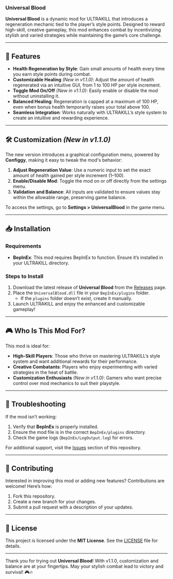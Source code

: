 ### **Universal Blood**

**Universal Blood** is a dynamic mod for ULTRAKILL that introduces a regeneration mechanic tied to the player’s style points. Designed to reward high-skill, creative gameplay, this mod enhances combat by incentivizing stylish and varied strategies while maintaining the game’s core challenge.

---

## 🌟 Features

- **Health Regeneration by Style**: Gain small amounts of health every time you earn style points during combat.
- **Customizable Healing** *(New in v1.1.0)*: Adjust the amount of health regenerated via an intuitive GUI, from 1 to 100 HP per style increment.
- **Toggle Mod On/Off** *(New in v1.1.0)*: Easily enable or disable the mod without uninstalling it.
- **Balanced Healing**: Regeneration is capped at a maximum of 100 HP, even when bonus health temporarily raises your total above 100.
- **Seamless Integration**: Works naturally with ULTRAKILL’s style system to create an intuitive and rewarding experience.

---

## 🛠️ Customization *(New in v1.1.0)*

The new version introduces a graphical configuration menu, powered by **Configgy**, making it easy to tweak the mod's behavior:
1. **Adjust Regeneration Value**: Use a numeric input to set the exact amount of health gained per style increment (1–100).
2. **Enable/Disable Mod**: Toggle the mod on or off directly from the settings menu.
3. **Validation and Balance**: All inputs are validated to ensure values stay within the allowable range, preserving game balance.

To access the settings, go to **Settings > UniversalBlood** in the game menu.

---

## 📥 Installation

### Requirements
- **BepInEx**: This mod requires BepInEx to function. Ensure it’s installed in your ULTRAKILL directory.

### Steps to Install
1. Download the latest release of **Universal Blood** from the [Releases](https://github.com/MrRaposinha/UniversalBlood/releases) page.
2. Place the `UniversalBlood.dll` file in your `BepInEx/plugins` folder.
   - If the `plugins` folder doesn’t exist, create it manually.
3. Launch ULTRAKILL and enjoy the enhanced and customizable gameplay!

---

## 🎮 Who Is This Mod For?

This mod is ideal for:
- **High-Skill Players**: Those who thrive on mastering ULTRAKILL’s style system and want additional rewards for their performance.
- **Creative Combatants**: Players who enjoy experimenting with varied strategies in the heat of battle.
- **Customization Enthusiasts** *(New in v1.1.0)*: Gamers who want precise control over mod mechanics to suit their playstyle.

---

## 🔧 Troubleshooting

If the mod isn’t working:
1. Verify that **BepInEx** is properly installed.
2. Ensure the mod file is in the correct `BepInEx/plugins` directory.
3. Check the game logs (`BepInEx/LogOutput.log`) for errors.

For additional support, visit the [Issues](https://github.com/MrRaposinha/UniversalBlood/issues) section of this repository.

---

## 🤝 Contributing

Interested in improving this mod or adding new features? Contributions are welcome! Here’s how:
1. Fork this repository.
2. Create a new branch for your changes.
3. Submit a pull request with a description of your updates.

---

## 📜 License

This project is licensed under the **MIT License**. See the [LICENSE](LICENSE) file for details.

---

Thank you for trying out **Universal Blood**! With v1.1.0, customization and balance are at your fingertips. May your stylish combat lead to victory and survival! 🎮🔥
